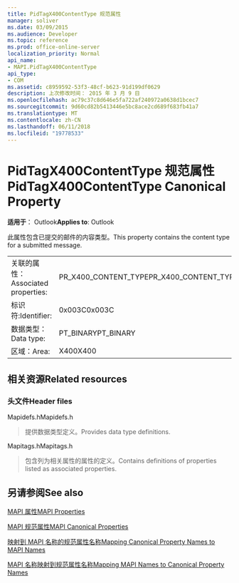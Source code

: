 ```yaml
---
title: PidTagX400ContentType 规范属性
manager: soliver
ms.date: 03/09/2015
ms.audience: Developer
ms.topic: reference
ms.prod: office-online-server
localization_priority: Normal
api_name:
- MAPI.PidTagX400ContentType
api_type:
- COM
ms.assetid: c8959592-53f3-48cf-b623-91d199df0629
description: 上次修改时间： 2015 年 3 月 9 日
ms.openlocfilehash: ac79c37c8d646e5fa722af240972a0638d1bcec7
ms.sourcegitcommit: 9d60cd82b5413446e5bc8ace2cd689f683fb41a7
ms.translationtype: MT
ms.contentlocale: zh-CN
ms.lasthandoff: 06/11/2018
ms.locfileid: "19778533"
---
```

# <a name="pidtagx400contenttype-canonical-property"></a><span data-ttu-id="58fed-103">PidTagX400ContentType 规范属性</span><span class="sxs-lookup"><span data-stu-id="58fed-103">PidTagX400ContentType Canonical Property</span></span>

  
  
<span data-ttu-id="58fed-104">**适用于**： Outlook</span><span class="sxs-lookup"><span data-stu-id="58fed-104">**Applies to**: Outlook</span></span> 
  
<span data-ttu-id="58fed-105">此属性包含已提交的邮件的内容类型。</span><span class="sxs-lookup"><span data-stu-id="58fed-105">This property contains the content type for a submitted message.</span></span>
  
|||
|:-----|:-----|
|<span data-ttu-id="58fed-106">关联的属性：</span><span class="sxs-lookup"><span data-stu-id="58fed-106">Associated properties:</span></span>  <br/> |<span data-ttu-id="58fed-107">PR_X400_CONTENT_TYPE</span><span class="sxs-lookup"><span data-stu-id="58fed-107">PR_X400_CONTENT_TYPE</span></span>  <br/> |
|<span data-ttu-id="58fed-108">标识符:</span><span class="sxs-lookup"><span data-stu-id="58fed-108">Identifier:</span></span>  <br/> |<span data-ttu-id="58fed-109">0x003C</span><span class="sxs-lookup"><span data-stu-id="58fed-109">0x003C</span></span>  <br/> |
|<span data-ttu-id="58fed-110">数据类型：</span><span class="sxs-lookup"><span data-stu-id="58fed-110">Data type:</span></span>  <br/> |<span data-ttu-id="58fed-111">PT_BINARY</span><span class="sxs-lookup"><span data-stu-id="58fed-111">PT_BINARY</span></span>  <br/> |
|<span data-ttu-id="58fed-112">区域：</span><span class="sxs-lookup"><span data-stu-id="58fed-112">Area:</span></span>  <br/> |<span data-ttu-id="58fed-113">X400</span><span class="sxs-lookup"><span data-stu-id="58fed-113">X400</span></span>  <br/> |
   
## <a name="related-resources"></a><span data-ttu-id="58fed-114">相关资源</span><span class="sxs-lookup"><span data-stu-id="58fed-114">Related resources</span></span>

### <a name="header-files"></a><span data-ttu-id="58fed-115">头文件</span><span class="sxs-lookup"><span data-stu-id="58fed-115">Header files</span></span>

<span data-ttu-id="58fed-116">Mapidefs.h</span><span class="sxs-lookup"><span data-stu-id="58fed-116">Mapidefs.h</span></span>
  
> <span data-ttu-id="58fed-117">提供数据类型定义。</span><span class="sxs-lookup"><span data-stu-id="58fed-117">Provides data type definitions.</span></span>
    
<span data-ttu-id="58fed-118">Mapitags.h</span><span class="sxs-lookup"><span data-stu-id="58fed-118">Mapitags.h</span></span>
  
> <span data-ttu-id="58fed-119">包含列为相关属性的属性的定义。</span><span class="sxs-lookup"><span data-stu-id="58fed-119">Contains definitions of properties listed as associated properties.</span></span>
    
## <a name="see-also"></a><span data-ttu-id="58fed-120">另请参阅</span><span class="sxs-lookup"><span data-stu-id="58fed-120">See also</span></span>



[<span data-ttu-id="58fed-121">MAPI 属性</span><span class="sxs-lookup"><span data-stu-id="58fed-121">MAPI Properties</span></span>](mapi-properties.md)
  
[<span data-ttu-id="58fed-122">MAPI 规范属性</span><span class="sxs-lookup"><span data-stu-id="58fed-122">MAPI Canonical Properties</span></span>](mapi-canonical-properties.md)
  
[<span data-ttu-id="58fed-123">映射到 MAPI 名称的规范属性名称</span><span class="sxs-lookup"><span data-stu-id="58fed-123">Mapping Canonical Property Names to MAPI Names</span></span>](mapping-canonical-property-names-to-mapi-names.md)
  
[<span data-ttu-id="58fed-124">MAPI 名称映射到规范属性名称</span><span class="sxs-lookup"><span data-stu-id="58fed-124">Mapping MAPI Names to Canonical Property Names</span></span>](mapping-mapi-names-to-canonical-property-names.md)

